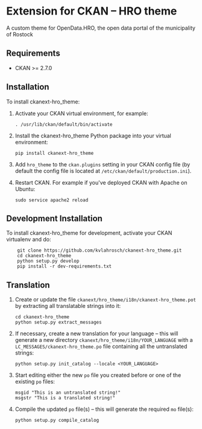 # Extension for CKAN – HRO theme

A custom theme for OpenData.HRO, the open data portal of the municipality of Rostock

## Requirements

* CKAN >= 2.7.0

## Installation

To install ckanext-hro_theme:

1.  Activate your CKAN virtual environment, for example:

        . /usr/lib/ckan/default/bin/activate

1.  Install the ckanext-hro_theme Python package into your virtual environment:

        pip install ckanext-hro_theme

1.  Add `hro_theme` to the `ckan.plugins` setting in your CKAN config file (by default the config file is located at `/etc/ckan/default/production.ini`).
1.  Restart CKAN. For example if you've deployed CKAN with Apache on Ubuntu:

        sudo service apache2 reload

## Development Installation

To install ckanext-hro_theme for development, activate your CKAN virtualenv and do:

        git clone https://github.com/kvlahrosch/ckanext-hro_theme.git
        cd ckanext-hro_theme
        python setup.py develop
        pip install -r dev-requirements.txt

## Translation

1.  Create or update the file `ckanext/hro_theme/i18n/ckanext-hro_theme.pot` by extracting all translatable strings into it:

        cd ckanext-hro_theme
        python setup.py extract_messages

1.  If necessary, create a new translation for your language – this will generate a new directory `ckanext/hro_theme/i18n/YOUR_LANGUAGE` with a `LC_MESSAGES/ckanext-hro_theme.po` file containing all the untranslated strings:

        python setup.py init_catalog --locale <YOUR_LANGUAGE>
    
1.  Start editing either the new `po` file you created before or one of the existing `po` files:

        msgid "This is an untranslated string!"
        msgstr "This is a translated string!"
        
1.  Compile the updated `po` file(s) – this will generate the required `mo` file(s):

        python setup.py compile_catalog
